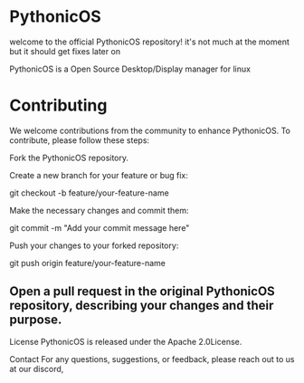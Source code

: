 # PythonicOS

welcome to the official PythonicOS repository!
it's not much at the moment but it should get fixes later on


PythonicOS is a Open Source Desktop/Display manager for linux
# Contributing

We welcome contributions from the community to enhance PythonicOS. To contribute, please follow these steps:

Fork the PythonicOS repository.

Create a new branch for your feature or bug fix:

git checkout -b feature/your-feature-name

Make the necessary changes and commit them:

git commit -m "Add your commit message here"

Push your changes to your forked repository:

git push origin feature/your-feature-name

Open a pull request in the original PythonicOS repository, describing your changes and their purpose.
------------------------------------------------------------------------------------------------------
License
PythonicOS is released under the Apache 2.0License.

Contact
For any questions, suggestions, or feedback, please reach out to us at our discord,
